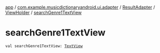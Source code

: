 [app](../../../index.md) / [com.example.musicdictionaryandroid.ui.adapter](../../index.md) / [ResultAdapter](../index.md) / [ViewHolder](index.md) / [searchGenre1TextView](./search-genre1-text-view.md)

# searchGenre1TextView

`val searchGenre1TextView: `[`TextView`](https://developer.android.com/reference/android/widget/TextView.html)